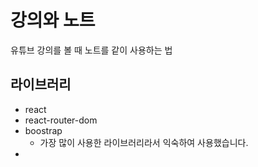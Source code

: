 # 강의와 노트
유튜브 강의를 볼 때 노트를 같이 사용하는 법

## 라이브러리
* react
* react-router-dom
* boostrap
  * 가장 많이 사용한 라이브러리라서 익숙하여 사용했습니다.
* 
